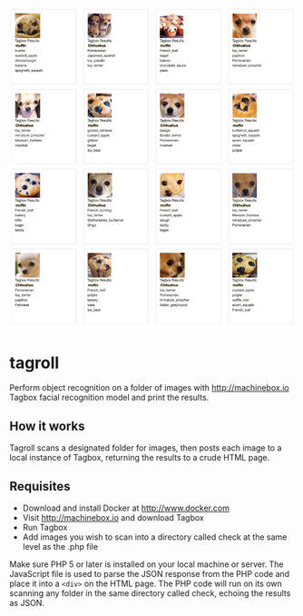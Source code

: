 ![Tagroll logo](tagroll.jpg)

# tagroll
Perform object recognition on a folder of images with http://machinebox.io Tagbox facial recognition model and print the results. 

## How it works
Tagroll scans a designated folder for images, then posts each image to a local instance of Tagbox, returning the results to a crude HTML page. 

## Requisites
- Download and install Docker at http://www.docker.com
- Visit http://machinebox.io and download Tagbox
- Run Tagbox
- Add images you wish to scan into a directory called check at the same level as the .php file

Make sure PHP 5 or later is installed on your local machine or server. The JavaScript file is used to parse the JSON response from the PHP code and place it into a `<div>` on the HTML page. The PHP code will run on its own scanning any folder in the same directory called check, echoing the results as JSON.
